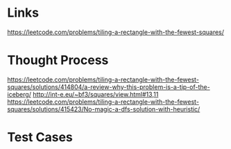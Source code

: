# Links
https://leetcode.com/problems/tiling-a-rectangle-with-the-fewest-squares/

# Thought Process
https://leetcode.com/problems/tiling-a-rectangle-with-the-fewest-squares/solutions/414804/a-review-why-this-problem-is-a-tip-of-the-iceberg/
http://int-e.eu/~bf3/squares/view.html#13,11
https://leetcode.com/problems/tiling-a-rectangle-with-the-fewest-squares/solutions/415423/No-magic-a-dfs-solution-with-heuristic/

# Test Cases

